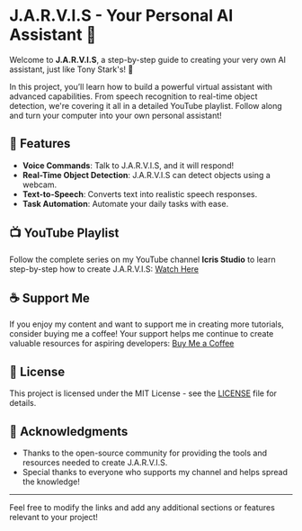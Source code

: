# J.A.R.V.I.S - Your Personal AI Assistant 🤖

Welcome to **J.A.R.V.I.S**, a step-by-step guide to creating your very own AI assistant, just like Tony Stark's! 🚀

In this project, you’ll learn how to build a powerful virtual assistant with advanced capabilities. From speech recognition to real-time object detection, we're covering it all in a detailed YouTube playlist. Follow along and turn your computer into your own personal assistant!

## 🌟 Features
- **Voice Commands**: Talk to J.A.R.V.I.S, and it will respond!
- **Real-Time Object Detection**: J.A.R.V.I.S can detect objects using a webcam.
- **Text-to-Speech**: Converts text into realistic speech responses.
- **Task Automation**: Automate your daily tasks with ease.

## 📺 YouTube Playlist
Follow the complete series on my YouTube channel **Icris Studio** to learn step-by-step how to create J.A.R.V.I.S:
[Watch Here](https://www.youtube.com/playlist?list=PLNaxjvyHD4p_SWRVNgrTdxQelM6t2QChM)

## ☕ Support Me
If you enjoy my content and want to support me in creating more tutorials, consider buying me a coffee! Your support helps me continue to create valuable resources for aspiring developers:
[Buy Me a Coffee](https://www.buymeacoffee.com/icris_studio)

## 📄 License
This project is licensed under the MIT License - see the [LICENSE](LICENSE) file for details.

## 🙌 Acknowledgments
- Thanks to the open-source community for providing the tools and resources needed to create J.A.R.V.I.S.
- Special thanks to everyone who supports my channel and helps spread the knowledge!

---

Feel free to modify the links and add any additional sections or features relevant to your project!

